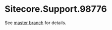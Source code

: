# Sitecore.Support.98776

See [master branch](https://github.com/sitecoresupport/Sitecore.Support.98776) for details.